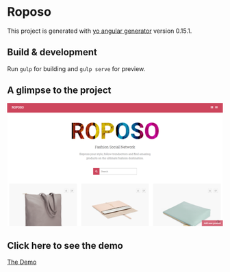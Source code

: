 # Roposo

This project is generated with [yo angular generator](https://github.com/yeoman/generator-angular)
version 0.15.1.

## Build & development

Run `gulp` for building and `gulp serve` for preview.

## A glimpse to the project

<img src="https://raw.githubusercontent.com/ankitatechie/Roposo/master/app/images/screen-shot.png">

## Click here to see the demo 

<a href="http://ankitatechie.github.io/RoposoWeb">The Demo</a>
